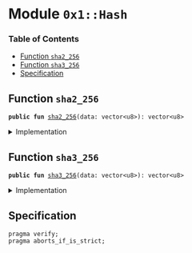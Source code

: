 
<a name="0x1_Hash"></a>

# Module `0x1::Hash`

### Table of Contents

-  [Function `sha2_256`](#0x1_Hash_sha2_256)
-  [Function `sha3_256`](#0x1_Hash_sha3_256)
-  [Specification](#0x1_Hash_Specification)



<a name="0x1_Hash_sha2_256"></a>

## Function `sha2_256`



<pre><code><b>public</b> <b>fun</b> <a href="#0x1_Hash_sha2_256">sha2_256</a>(data: vector&lt;u8&gt;): vector&lt;u8&gt;
</code></pre>



<details>
<summary>Implementation</summary>


<pre><code><b>native</b> <b>public</b> <b>fun</b> <a href="#0x1_Hash_sha2_256">sha2_256</a>(data: vector&lt;u8&gt;): vector&lt;u8&gt;;
</code></pre>



</details>

<a name="0x1_Hash_sha3_256"></a>

## Function `sha3_256`



<pre><code><b>public</b> <b>fun</b> <a href="#0x1_Hash_sha3_256">sha3_256</a>(data: vector&lt;u8&gt;): vector&lt;u8&gt;
</code></pre>



<details>
<summary>Implementation</summary>


<pre><code><b>native</b> <b>public</b> <b>fun</b> <a href="#0x1_Hash_sha3_256">sha3_256</a>(data: vector&lt;u8&gt;): vector&lt;u8&gt;;
</code></pre>



</details>

<a name="0x1_Hash_Specification"></a>

## Specification



<pre><code>pragma verify;
pragma aborts_if_is_strict;
</code></pre>
